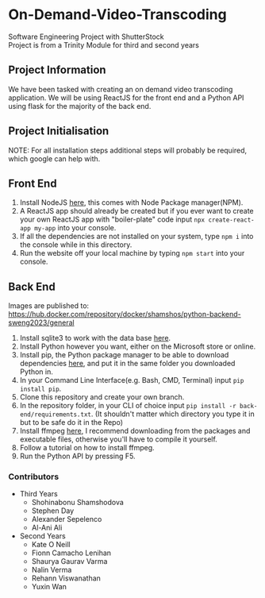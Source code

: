 # On-Demand-Video-Transcoding

Software Engineering Project with ShutterStock  
Project is from a Trinity Module for third and second years

## Project Information

We have been tasked with creating an on demand video transcoding application.
We will be using ReactJS for the front end and a Python API using flask for the majority of the back end.

## Project Initialisation

NOTE: For all installation steps additional steps will probably be required, which google can help with.

## Front End

1. Install NodeJS [here][3], this comes with Node Package manager(NPM).
2. A ReactJS app should already be created but if you ever want to create your own ReactJS app with "boiler-plate" code input `npx create-react-app my-app` into your console.
3. If all the dependencies are not installed on your system, type `npm i` into the console while in this directory.
4. Run the website off your local machine by typing `npm start` into your console.

## Back End
Images are published to: https://hub.docker.com/repository/docker/shamshos/python-backend-sweng2023/general

1. Install sqlite3 to work with the data base [here][1].
2. Install Python however you want, either on the Microsoft store or online.
3. Install pip, the Python package manager to be able to download dependencies [here][2], and put it in the same folder you downloaded Python in.
4. In your Command Line Interface(e.g. Bash, CMD, Terminal) input `pip install pip`.
5. Clone this repository and create your own branch.
6. In the repository folder, in your CLI of choice input `pip install -r back-end/requirements.txt`. (It shouldn't matter which directory you type it in but to be safe do it in the Repo)
7. Install ffmpeg [here][4], I recommend downloading from the packages and executable files, otherwise you'll have to compile it yourself.
8. Follow a tutorial on how to install ffmpeg.
9. Run the Python API by pressing F5.

### Contributors

* Third Years
  * Shohinabonu Shamshodova
  * Stephen Day
  * Alexander Sepelenco
  * Al-Ani Ali
* Second Years
  * Kate O Neill
  * Fionn Camacho Lenihan
  * Shaurya Gaurav Varma
  * Nalin Verma
  * Rehann Viswanathan
  * Yuxin Wan

[1]: https://www.sqlite.org/download.html
[2]: https://pypi.org/project/pip/#files
[3]: https://nodejs.org/en/download/
[4]: https://ffmpeg.org/download.html
